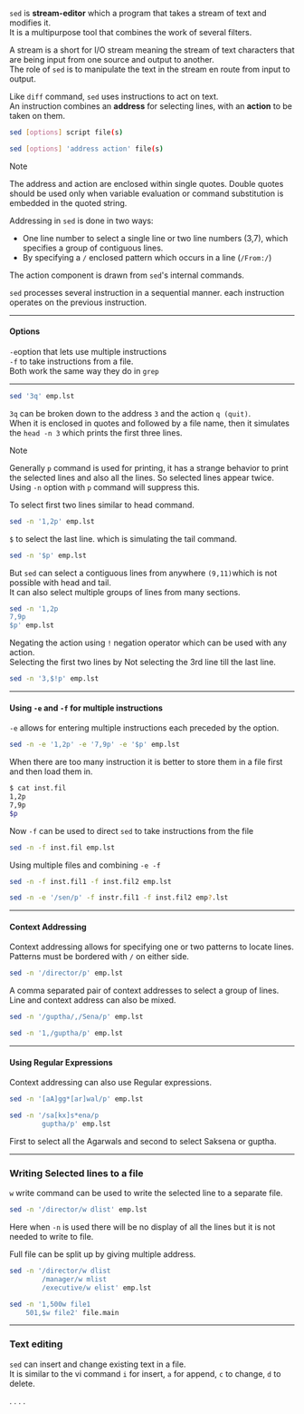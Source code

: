 
`sed` is **stream-editor** which a program that takes a stream of text and modifies it.     
It is a multipurpose tool that combines the work of several filters.   

A stream is a short for I/O stream meaning the stream of text characters that are being input from one source and output to another.      
The role of `sed` is to manipulate the text in the stream en route from input to output.     

Like `diff` command, `sed` uses instructions to act on text.     
An instruction combines an **address** for selecting lines, with an **action** to be taken on them.  

```bash {frame="none"}
sed [options] script file(s)

sed [options] 'address action' file(s)
```

> [!note]
> The address and action are enclosed within single quotes.
> Double quotes should be used only when variable evaluation or command substitution is embedded in the quoted string.

Addressing in `sed` is done in two ways:
* One line number to select a single line or two line numbers (3,7), which specifies a group of contiguous lines. 
* By specifying a `/` enclosed pattern which occurs in a line (`/From:/`)

The action component is drawn from `sed`'s internal commands.

`sed` processes several instruction in a sequential manner. each instruction operates on the previous instruction.

___

#### Options
`-e`option that lets use multiple instructions       
`-f` to take instructions from a file.      
Both work the same way they do in `grep`

____

```bash {frame"none"}
sed '3q' emp.lst
```
`3q` can be broken down to the address `3` and the action `q (quit)`.      
When it is enclosed in quotes and followed by  a file name, then it simulates the `head -n 3` which prints the first three lines.

> [!note]
> Generally `p` command is used for printing, it has a strange behavior to print the selected lines and also all the lines. So selected lines appear twice.      
> Using `-n` option with `p` command will suppress this. 


To select first two lines similar to head command.
```bash {frame"none"}
sed -n '1,2p' emp.lst
```


`$` to select the last line. which is simulating the tail command.
```bash {frame"none"}
sed -n '$p' emp.lst
```

But `sed` can select a contiguous lines from anywhere `(9,11)`which is not possible with head and tail.     
It can also select multiple groups of lines from many sections.
```bash {frame="none"}
sed -n '1,2p 
7,9p 
$p' emp.lst
```


Negating the action using `!` negation operator which can be used with any action.      
Selecting the first two lines by Not selecting the 3rd line till the last line.
```bash {frame="none"}
sed -n '3,$!p' emp.lst
```


___

#### Using `-e` and `-f` for multiple instructions

`-e` allows for entering multiple instructions each preceded by the option.
```bash {frame="none"}
sed -n -e '1,2p' -e '7,9p' -e '$p' emp.lst
```

When there are too many instruction it is better to store them in a file first and then load them in.
```bash {frame="none"}
$ cat inst.fil
1,2p
7,9p
$p
```
Now `-f` can be used to direct `sed` to take instructions from the file
```bash {frame="none"}
sed -n -f inst.fil emp.lst
```

Using multiple files and combining `-e -f`
```bash {frame="none"}
sed -n -f inst.fil1 -f inst.fil2 emp.lst

sed -n -e '/sen/p' -f instr.fil1 -f inst.fil2 emp?.lst
```

___

#### Context Addressing

Context addressing allows for specifying one or two patterns to locate lines. Patterns must be bordered with `/` on either side.
```bash {frame="none"}
sed -n '/director/p' emp.lst
```
A comma separated pair of context addresses to select a group of lines. Line and context address can also be mixed.
```bash {frame="none"}
sed -n '/guptha/,/Sena/p' emp.lst

sed -n '1,/guptha/p' emp.lst
```

___

#### Using Regular Expressions

Context addressing can also use Regular expressions.
```bash {frame="none"}
sed -n '[aA]gg*[ar]wal/p' emp.lst

sed -n '/sa[kx]s*ena/p
		guptha/p' emp.lst
```
First to select all the Agarwals and second to select Saksena or guptha.


____


### Writing Selected lines to a file

`w` write command can be used to write the selected line to a separate file.
```bash {frame="none"}
sed -n '/director/w dlist' emp.lst 
```
Here when `-n` is used there will be no display of all the lines but it is not needed to write to file.    

Full file can be split up by giving multiple address.
```bash {frame="none"}
sed -n '/director/w dlist
		/manager/w mlist
		/executive/w elist' emp.lst

sed -n '1,500w file1
	501,$w file2' file.main
```


____

### Text editing

`sed` can insert and change existing text in a file.    
It is similar to the vi command `i` for insert, `a` for append, `c` to change, `d` to delete.

.
.
.
.

